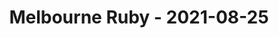 ---
layout: post
title: Melbourne Ruby - 2021-08-25
datetime: 2021-08-25 18:00:00.000000000 -04:00
url: https://www.meetup.com/Ruby-On-Rails-Oceania-Melbourne/events/268079362/
---